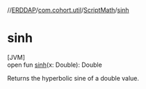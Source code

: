 //[ERDDAP](../../../index.md)/[com.cohort.util](../index.md)/[ScriptMath](index.md)/[sinh](sinh.md)

# sinh

[JVM]\
open fun [sinh](sinh.md)(x: Double): Double

Returns the hyperbolic sine of a double value.